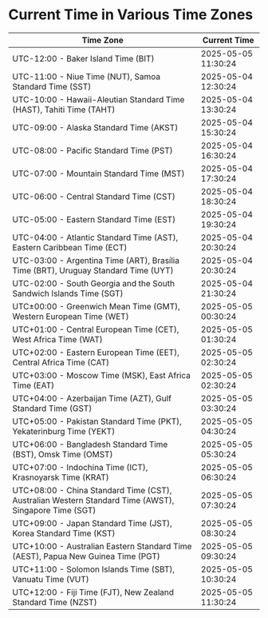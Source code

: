 # Current Time in Various Time Zones

| Time Zone | Current Time |
|-----------|--------------|
| UTC-12:00 - Baker Island Time (BIT) | 2025-05-05 11:30:24 |
| UTC-11:00 - Niue Time (NUT), Samoa Standard Time (SST) | 2025-05-04 12:30:24 |
| UTC-10:00 - Hawaii-Aleutian Standard Time (HAST), Tahiti Time (TAHT) | 2025-05-04 13:30:24 |
| UTC-09:00 - Alaska Standard Time (AKST) | 2025-05-04 15:30:24 |
| UTC-08:00 - Pacific Standard Time (PST) | 2025-05-04 16:30:24 |
| UTC-07:00 - Mountain Standard Time (MST) | 2025-05-04 17:30:24 |
| UTC-06:00 - Central Standard Time (CST) | 2025-05-04 18:30:24 |
| UTC-05:00 - Eastern Standard Time (EST) | 2025-05-04 19:30:24 |
| UTC-04:00 - Atlantic Standard Time (AST), Eastern Caribbean Time (ECT) | 2025-05-04 20:30:24 |
| UTC-03:00 - Argentina Time (ART), Brasília Time (BRT), Uruguay Standard Time (UYT) | 2025-05-04 20:30:24 |
| UTC-02:00 - South Georgia and the South Sandwich Islands Time (SGT) | 2025-05-04 21:30:24 |
| UTC±00:00 - Greenwich Mean Time (GMT), Western European Time (WET) | 2025-05-05 00:30:24 |
| UTC+01:00 - Central European Time (CET), West Africa Time (WAT) | 2025-05-05 01:30:24 |
| UTC+02:00 - Eastern European Time (EET), Central Africa Time (CAT) | 2025-05-05 02:30:24 |
| UTC+03:00 - Moscow Time (MSK), East Africa Time (EAT) | 2025-05-05 02:30:24 |
| UTC+04:00 - Azerbaijan Time (AZT), Gulf Standard Time (GST) | 2025-05-05 03:30:24 |
| UTC+05:00 - Pakistan Standard Time (PKT), Yekaterinburg Time (YEKT) | 2025-05-05 04:30:24 |
| UTC+06:00 - Bangladesh Standard Time (BST), Omsk Time (OMST) | 2025-05-05 05:30:24 |
| UTC+07:00 - Indochina Time (ICT), Krasnoyarsk Time (KRAT) | 2025-05-05 06:30:24 |
| UTC+08:00 - China Standard Time (CST), Australian Western Standard Time (AWST), Singapore Time (SGT) | 2025-05-05 07:30:24 |
| UTC+09:00 - Japan Standard Time (JST), Korea Standard Time (KST) | 2025-05-05 08:30:24 |
| UTC+10:00 - Australian Eastern Standard Time (AEST), Papua New Guinea Time (PGT) | 2025-05-05 09:30:24 |
| UTC+11:00 - Solomon Islands Time (SBT), Vanuatu Time (VUT) | 2025-05-05 10:30:24 |
| UTC+12:00 - Fiji Time (FJT), New Zealand Standard Time (NZST) | 2025-05-05 11:30:24 |
